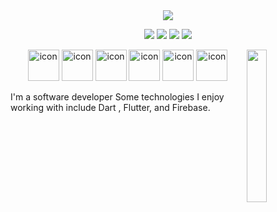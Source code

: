 
<div align="center">
    <img src="https://readme-typing-svg.herokuapp.com/?color=6FDA44&size=40&center=true&vCenter=true&width=1000&height=50&lines=Hi+👋+I+am+Mohamed;Flutter+Developer;Freelancer">
</div>
<p align="center">
    <a href="https://x.com/Mhmd2222286"><img src="https://img.shields.io/badge/-%23000000?style=flat&logo=x&logoColor=white"/></a>
    <a href="https://www.linkedin.com/in/mohamed-abd-elkareem-607507224?utm_source=share&utm_campaign=share_via&utm_content=profile&utm_medium=android_app"><img src="https://img.shields.io/badge/linkedin-%230177B5?style=flat&logo=linkedin&logoColor=white"/></a>
    <a href="https://www.instagram.com/mohamed_3bdelkareem_1?igsh=OGQ5ZDc2ODk2ZA=="><img src="https://img.shields.io/badge/instagram-%23E4415F?style=flat&logo=instagram&logoColor=white"/></a>
    <a href="https://www.facebook.com/profile.php?id=100004231693471&mibextid=ZbWKwL"><img src="https://img.shields.io/badge/facebook-%230177B5?style=flat&logo=facebook&logoColor=white"/></a>
  </p>
  
  <img src="GitHub.png" align="right" width="25%"/>

  <div align="center">
  <img src="https://techstack-generator.vercel.app/java-icon.svg" alt="icon" width="50" height="50" />
  <img src="https://techstack-generator.vercel.app/python-icon.svg" alt="icon" width="50" height="50" />
  <img src="https://techstack-generator.vercel.app/ts-icon.svg" alt="icon" width="50" height="50" />
  <img src="https://techstack-generator.vercel.app/js-icon.svg" alt="icon"width="50" height="50" />
  <img src="https://techstack-generator.vercel.app/react-icon.svg" alt="icon" width="50" height="50" />
 <img src="https://techstack-generator.vercel.app/mysql-icon.svg" alt="icon" width="50" height="50" />
</div>

I'm a software developer Some technologies I enjoy working with include Dart , Flutter, and Firebase. 
